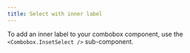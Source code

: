 ```yaml
---
title: Select with inner label
---
```


To add an inner label to your combobox component, use the `<Combobox.InsetSelect />` sub-component.
